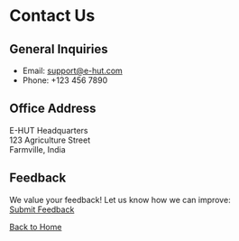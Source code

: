 # Contact Us

## General Inquiries
- Email: support@e-hut.com
- Phone: +123 456 7890

## Office Address
E-HUT Headquarters  
123 Agriculture Street  
Farmville, India  

## Feedback
We value your feedback! Let us know how we can improve:  
[Submit Feedback](#)

[Back to Home](#home)